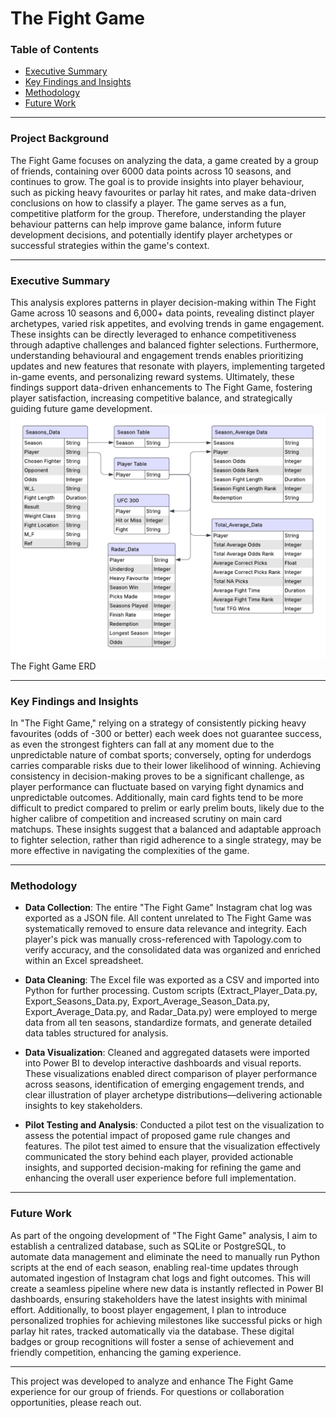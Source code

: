 # The Fight Game

### Table of Contents
- [Executive Summary](#executive-summary)
- [Key Findings and Insights](#key-findings-and-insights)
- [Methodology](#methodology)
- [Future Work](#future-work) 

***
### Project Background
The Fight Game focuses on analyzing the data, a game created by a group of friends, containing over 6000 data points across 10 seasons, and continues to grow. The goal is to provide insights into player behaviour, such as picking heavy favourites or parlay hit rates, and make data-driven conclusions on how to classify a player. The game serves as a fun, competitive platform for the group. Therefore, understanding the player behaviour patterns can help improve game balance, inform future development decisions, and potentially identify player archetypes or successful strategies within the game's context.

***

### Executive Summary
This analysis explores patterns in player decision-making within The Fight Game across 10 seasons and 6,000+ data points, revealing distinct player archetypes, varied risk appetites, and evolving trends in game engagement. These insights can be directly leveraged to enhance competitiveness through adaptive challenges and balanced fighter selections. Furthermore, understanding behavioural and engagement trends enables prioritizing updates and new features that resonate with players, implementing targeted in-game events, and personalizing reward systems. Ultimately, these findings support data-driven enhancements to The Fight Game, fostering player satisfaction, increasing competitive balance, and strategically guiding future game development.
![Alt Text](ERD.png)
The Fight Game ERD
***

### Key Findings and Insights
In "The Fight Game," relying on a strategy of consistently picking heavy favourites (odds of -300 or better) each week does not guarantee success, as even the strongest fighters can fall at any moment due to the unpredictable nature of combat sports; conversely, opting for underdogs carries comparable risks due to their lower likelihood of winning. Achieving consistency in decision-making proves to be a significant challenge, as player performance can fluctuate based on varying fight dynamics and unpredictable outcomes. Additionally, main card fights tend to be more difficult to predict compared to prelim or early prelim bouts, likely due to the higher calibre of competition and increased scrutiny on main card matchups. These insights suggest that a balanced and adaptable approach to fighter selection, rather than rigid adherence to a single strategy, may be more effective in navigating the complexities of the game.

***

### Methodology
* **Data Collection**: The entire "The Fight Game" Instagram chat log was exported as a JSON file. All content unrelated to The Fight Game was systematically removed to ensure data relevance and integrity. Each player's pick was manually cross-referenced with Tapology.com to verify accuracy, and the consolidated data was organized and enriched within an Excel spreadsheet.

* **Data Cleaning**: The Excel file was exported as a CSV and imported into Python for further processing. Custom scripts (Extract_Player_Data.py, Export_Seasons_Data.py, Export_Average_Season_Data.py, Export_Average_Data.py, and Radar_Data.py) were employed to merge data from all ten seasons, standardize formats, and generate detailed data tables structured for analysis.

 * **Data Visualization**: Cleaned and aggregated datasets were imported into Power BI to develop interactive dashboards and visual reports. These visualizations enabled direct comparison of player performance across seasons, identification of emerging engagement trends, and clear illustration of player archetype distributions—delivering actionable insights to key stakeholders.

* **Pilot Testing and Analysis**: Conducted a pilot test on the visualization to assess the potential impact of proposed game rule changes and features. The pilot test aimed to ensure that the visualization effectively communicated the story behind each player, provided actionable insights, and supported decision-making for refining the game and enhancing the overall user experience before full implementation.

***

### Future Work
As part of the ongoing development of "The Fight Game" analysis, I aim to establish a centralized database, such as SQLite or PostgreSQL, to automate data management and eliminate the need to manually run Python scripts at the end of each season, enabling real-time updates through automated ingestion of Instagram chat logs and fight outcomes. This will create a seamless pipeline where new data is instantly reflected in Power BI dashboards, ensuring stakeholders have the latest insights with minimal effort. Additionally, to boost player engagement, I plan to introduce personalized trophies for achieving milestones like successful picks or high parlay hit rates, tracked automatically via the database. These digital badges or group recognitions will foster a sense of achievement and friendly competition, enhancing the gaming experience.

***

This project was developed to analyze and enhance The Fight Game experience for our group of friends. For questions or collaboration opportunities, please reach out.
